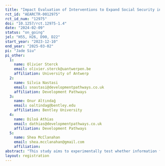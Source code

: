 ```yaml
---
title: "Impact Evaluation of Interventions to Expand Social Security in Jordan"
rct_id: "AEARCTR-0012975"
rct_id_num: "12975"
doi: "10.1257/rct.12975-1.4"
date: "2024-02-09"
status: "on_going"
jel: "H55, H26, D90, D22"
start_year: "2023-12-10"
end_year: "2025-03-02"
pi: "Jade Siu"
pi_other:
  1:
    name: Olivier Sterck
    email: olivier.sterck@uantwerpen.be
    affiliation: University of Antwerp
  2:
    name: Silvia Nastasi
    email: snastasi@developmentpathways.co.uk
    affiliation: Development Pathways
  3:
    name: Onur Altındağ
    email: oaltindag@bentley.edu
    affiliation: Bentley University
  4:
    name: Diloá Athias
    email: dathias@developmentpathways.co.uk
    affiliation: Development Pathways
  5:
    name: Shea McClanahan
    email: shea.mcclanahan@gmail.com
    affiliation: 
abstract: "This study aims to experimentally test whether information frictions are a significant barrier to social security participation in Jordan."
layout: registration
---
```



